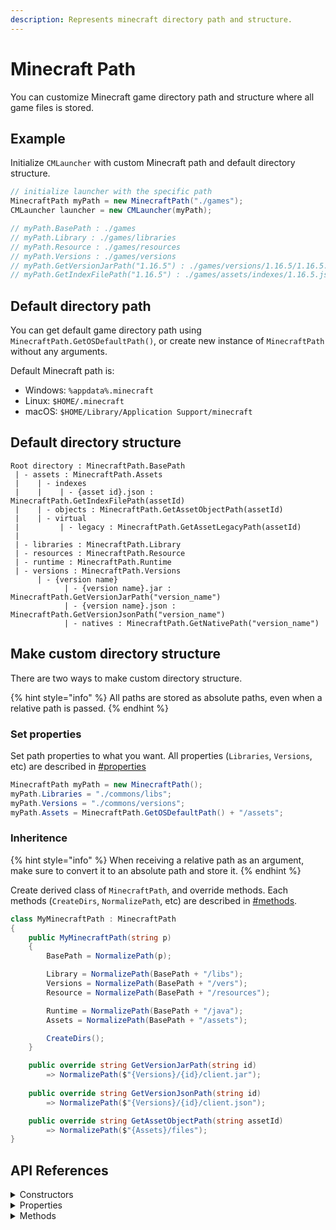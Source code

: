 ```yaml
---
description: Represents minecraft directory path and structure.
---
```


# Minecraft Path

You can customize Minecraft game directory path and structure where all game files is stored.

## Example

Initialize `CMLauncher` with custom Minecraft path and default directory structure.

```csharp
// initialize launcher with the specific path
MinecraftPath myPath = new MinecraftPath("./games");
CMLauncher launcher = new CMLauncher(myPath);

// myPath.BasePath : ./games
// myPath.Library : ./games/libraries
// myPath.Resource : ./games/resources
// myPath.Versions : ./games/versions
// myPath.GetVersionJarPath("1.16.5") : ./games/versions/1.16.5/1.16.5.jar
// myPath.GetIndexFilePath("1.16.5") : ./games/assets/indexes/1.16.5.json
```

## Default directory path

You can get default game directory path using `MinecraftPath.GetOSDefaultPath()`, or create new instance of `MinecraftPath` without any arguments.

Default Minecraft path is:

* Windows: `%appdata%.minecraft`
* Linux: `$HOME/.minecraft`
* macOS: `$HOME/Library/Application Support/minecraft`

## Default directory structure

```
Root directory : MinecraftPath.BasePath
 | - assets : MinecraftPath.Assets
 |    | - indexes
 |    |    | - {asset id}.json : MinecraftPath.GetIndexFilePath(assetId)
 |    | - objects : MinecraftPath.GetAssetObjectPath(assetId)
 |    | - virtual
 |         | - legacy : MinecraftPath.GetAssetLegacyPath(assetId)
 |
 | - libraries : MinecraftPath.Library
 | - resources : MinecraftPath.Resource
 | - runtime : MinecraftPath.Runtime
 | - versions : MinecraftPath.Versions
      | - {version name}
            | - {version name}.jar : MinecraftPath.GetVersionJarPath("version_name")
            | - {version name}.json : MinecraftPath.GetVersionJsonPath("version_name")
            | - natives : MinecraftPath.GetNativePath("version_name")
```

## Make custom directory structure

There are two ways to make custom directory structure.

{% hint style="info" %}
All paths are stored as absolute paths, even when a relative path is passed.
{% endhint %}

### Set properties

Set path properties to what you want. All properties (`Libraries`, `Versions`, etc) are described in [#properties](MinecraftPath.md#properties "mention")

```csharp
MinecraftPath myPath = new MinecraftPath();
myPath.Libraries = "./commons/libs";
myPath.Versions = "./commons/versions";
myPath.Assets = MinecraftPath.GetOSDefaultPath() + "/assets";
```

### Inheritence

{% hint style="info" %}
When receiving a relative path as an argument, make sure to convert it to an absolute path and store it.
{% endhint %}

Create derived class of `MinecraftPath`, and override methods. Each methods (`CreateDirs`, `NormalizePath`, etc) are described in [#methods](MinecraftPath.md#methods "mention").

```csharp
class MyMinecraftPath : MinecraftPath
{
    public MyMinecraftPath(string p)
    {
        BasePath = NormalizePath(p);

        Library = NormalizePath(BasePath + "/libs");
        Versions = NormalizePath(BasePath + "/vers");
        Resource = NormalizePath(BasePath + "/resources");

        Runtime = NormalizePath(BasePath + "/java");
        Assets = NormalizePath(BasePath + "/assets");

        CreateDirs();
    }

    public override string GetVersionJarPath(string id)
        => NormalizePath($"{Versions}/{id}/client.jar");
    
    public override string GetVersionJsonPath(string id)
        => NormalizePath($"{Versions}/{id}/client.json");

    public override string GetAssetObjectPath(string assetId)
        => NormalizePath($"{Assets}/files");
}
```

## API References

<details>

<summary>Constructors</summary>





**public MinecraftPath()**

Initialize instance with default path.\
Same as `new MinecraftPath(MinecraftPath.GetOSDefaultPath())`.

**public MinecraftPath(string p)**

Initializze instance with the specific path, `p`.\
Call `Initialize(p)` and `CreateDirs()`.

</details>

<details>

<summary>Properties</summary>

#### Properties

**BasePath**

_Type: string_

Root directory path

**Assets**

_Type: string_

**Library**

_Type: string_

**Versions**

_Type: string_

**Runtime**

_Type: string_

The default download path of `MJava`

**Resource**

_Type: string_

Old minecraft versions use this path as Assets directory.

</details>

<details>

<summary>Methods</summary>

#### Methods

**public void CreateDirs()**

Create `BasePath`, `Assets`, `Library`, `Versions`, `Runtime`, `Resouce` directory.

**public virtual string GetIndexFilePath(string assetId)**

Get asset index file path.

**public virtual string GetAssetObjectPath(string assetId)**

Get asset object directory path.

**public virtual string GetAssetLegacyPath(string assetId)**

Get asset legacy directory path.

**public virtual string GetVersionJarPath(string id)**

Get client jar path.

**public virtual string GetVersionJsonPath(string id)**

Get client json path.

**public virtual string GetNativePath(string id)**

Get native directory path.\
Native dll files will be stored here.

**protected static string Dir(string path)**

Normalize `path` and create directory.

**protected static string NormalizePath(string path)**

Normalize `path`. Convert relative path to absolute path and replace invalid directory separator. (In windows, replace `/` to `\`)

</details>
